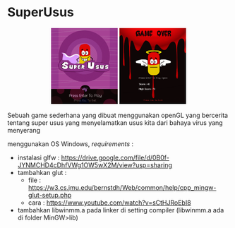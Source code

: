 # SuperUsus
<p align="center">
  <img src="https://github.com/RyMey/SuperUsus/blob/master/screenshoot/bgMenu.png" width="30%" />
  <img src="https://github.com/RyMey/SuperUsus/blob/master/screenshoot/bgGameOver.png" width="30%" />
</p>

Sebuah game sederhana yang dibuat menggunakan openGL yang bercerita tentang super usus yang menyelamatkan usus kita dari bahaya virus yang menyerang

menggunakan OS Windows, *requirements* :
- instalasi glfw : https://drive.google.com/file/d/0B0f-JYNMCHD4cDhfVWg1OW5wX2M/view?usp=sharing
- tambahkan glut :
  - file : https://w3.cs.jmu.edu/bernstdh/Web/common/help/cpp_mingw-glut-setup.php
  - cara : https://www.youtube.com/watch?v=sCtHJRoEbI8
- tambahkan libwinmm.a pada linker di setting compiler (libwinmm.a ada di folder MinGW>lib)
